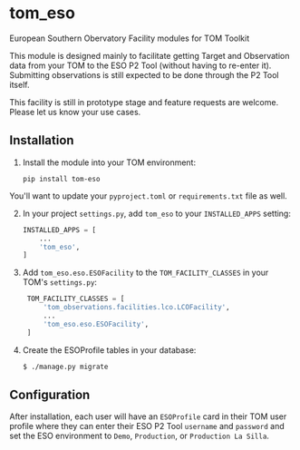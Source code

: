 # tom_eso
European Southern Obervatory Facility modules for TOM Toolkit

This module is designed mainly to facilitate getting Target and Observation data
from your TOM to the ESO P2 Tool (without having to re-enter it). Submitting
observations is still expected to be done through the P2 Tool itself.

This facility is still in prototype stage and feature requests are welcome.
Please let us know your use cases.

## Installation

1. Install the module into your TOM environment:

    ```shell
    pip install tom-eso
    ```

You'll want to update your `pyproject.toml` or `requirements.txt` file as well.

2. In your project `settings.py`, add `tom_eso` to your `INSTALLED_APPS` setting:

    ```python
    INSTALLED_APPS = [
        ...
        'tom_eso',
    ]
    ```

3. Add `tom_eso.eso.ESOFacility` to the `TOM_FACILITY_CLASSES` in your TOM's
`settings.py`:
   ```python
    TOM_FACILITY_CLASSES = [
        'tom_observations.facilities.lco.LCOFacility',
        ...
        'tom_eso.eso.ESOFacility',
    ]
   ```   

4. Create the ESOProfile tables in your database:

    ```bash
    $ ./manage.py migrate
    ```


## Configuration

After installation, each user will have an `ESOProfile` card in their TOM user profile where they can
enter their ESO P2 Tool `username` and `password` and set the ESO environment to `Demo`, `Production`,
or `Production La Silla`.
